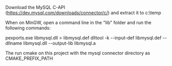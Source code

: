 Download the MySQL C-API (https://dev.mysql.com/downloads/connector/c/) and extract it to c:\temp

When on MinGW, open a command line in the "lib" folder and run the following commands:

pexports.exe libmysql.dll > libmysql.def 
dlltool -k --input-def libmysql.def --dllname libmysql.dll --output-lib libmysql.a

The run cmake on this project with the mysql connector directory as CMAKE_PREFIX_PATH